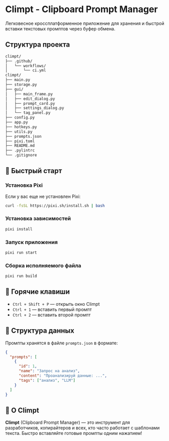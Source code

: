 # Climpt - Clipboard Prompt Manager

Легковесное кроссплатформенное приложение для хранения и быстрой вставки текстовых промптов через буфер обмена.

## Структура проекта
```bash
climpt/
├── .github/
│   └── workflows/
│       └── ci.yml
climpt/
├── main.py
├── storage.py
├── gui/
│   ├── main_frame.py
│   ├── edit_dialog.py
│   ├── prompt_card.py
│   ├── settings_dialog.py
│   └── tag_panel.py
├── config.py
├── app.py
├── hotkeys.py
├── utils.py
├── prompts.json
├── pixi.toml
├── README.md
├── .pylintrc
└── .gitignore
```

## 🚀 Быстрый старт

### Установка Pixi

Если у вас еще не установлен Pixi:

```bash
curl -fsSL https://pixi.sh/install.sh | bash
```

### Установка зависимостей

```bash
pixi install
```

### Запуск приложения

```bash
pixi run start
```

### Сборка исполняемого файла

```bash
pixi run build
```

## 🎯 Горячие клавиши

- `Ctrl + Shift + P` — открыть окно Climpt
- `Ctrl + 1` — вставить первый промпт
- `Ctrl + 2` — вставить второй промпт

## 📁 Структура данных

Промпты хранятся в файле `prompts.json` в формате:

```json
{
  "prompts": [
    {
      "id": 1,
      "name": "Запрос на анализ",
      "content": "Проанализируй данные: ...",
      "tags": ["анализ", "LLM"]
    }
  ]
}
```

## 📝 О Climpt

**Climpt** (Clipboard Prompt Manager) — это инструмент для разработчиков, копирайтеров и всех, кто часто работает с шаблонами текста. Быстро вставляйте готовые промпты одним нажатием!